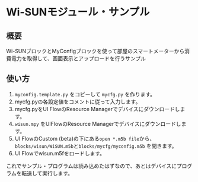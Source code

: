 # Wi-SUNモジュール・サンプル

## 概要

Wi-SUNブロックとMyConfigブロックを使って部屋のスマートメーターから消費電力を取得して、画面表示とアップロードを行うサンプル

## 使い方

1. `myconfig.template.py` をコピーして `mycfg.py` を作ります。
2. mycfg.pyの各設定値をコメントに従って入力します。
3. mycfg.pyをUI FlowのResource Managerでデバイスにダウンロードします。
4. `wisun.mpy` をUIFlowのResource Managerでデバイスにダウンロードします。
5. UI FlowのCustom (beta)の下にある`open *.m5b file`から、`blocks/wisun/WiSUN.m5b`と`blocks/mycfg/myconfig.m5b` を開きます。
6. UI Flowでwisun.m5fをロードします。

これでサンプル・プログラムは読み込めたはずなので、あとはデバイスにプログラムを転送して実行します。
